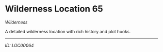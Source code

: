 # Wilderness Location 65

*Wilderness*

A detailed wilderness location with rich history and plot hooks.

---
*ID: LOC00064*